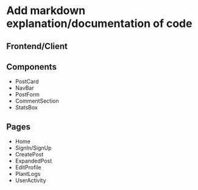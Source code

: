 # Add markdown explanation/documentation of code

## Frontend/Client

## Components
- PostCard
- NavBar
- PostForm
- CommentSection
- StatsBox

## Pages
- Home
- SignIn/SignUp
- CreatePost
- ExpandedPost
- EditProfile
- PlantLogs
- UserActivity
